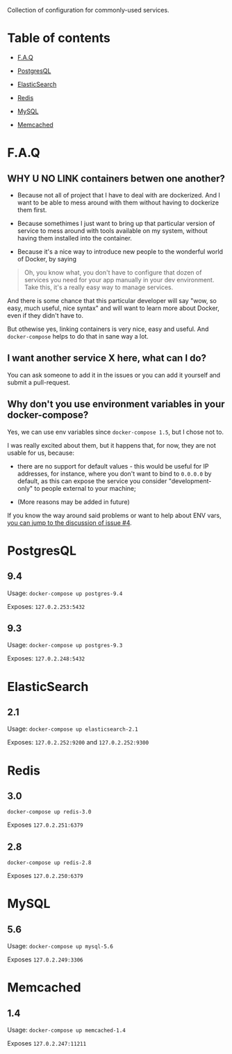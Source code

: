 Collection of configuration for commonly-used services.

# Table of contents
 * [F.A.Q](#faq)

 * [PostgresQL](#postgresql)

 * [ElasticSearch](#elasticsearch)

 * [Redis](#redis)

 * [MySQL](#mysql)

 * [Memcached](#memcached)

# F.A.Q

## WHY U NO LINK containers betwen one another?

 * Because not all of project that I have to deal with are dockerized. 
And I want to be able to mess around with them without having to 
dockerize them first.

 * Because somethimes I just want to bring up that particular
version of service to mess around with tools available on my system,
without having them installed into the container.

 * Because it's a nice way to introduce new people to the wonderful world of 
Docker, by saying 

> Oh, you know what, you don't have to configure that dozen
of services you need for your app manually in your dev environment. Take this, it's a really easy way to manage services. 

And there is some chance that this particular developer will say "wow, so easy, much useful, nice syntax" and will want to learn more about Docker, even if they didn't have to.

But othewise yes, linking containers is very nice, easy and useful. And `docker-compose` helps to do that in sane way a lot.

## I want another service X here, what can I do?

You can ask someone to add it in the issues or you can add it yourself and submit a pull-request.

## Why don't you use environment variables in your docker-compose?

Yes, we can use env variables since `docker-compose 1.5`, but I chose not to.

I was really excited about them, but it happens that, for now, they are not usable for us, because: 

 * there are no support for default values - this would be useful for IP addresses, for instance, where you don't want to bind to `0.0.0.0` by default, as this can expose the service you consider "development-only" to people external to your machine;

 * (More reasons may be added in future)

If you know the way around said problems or want to help about ENV vars, [you can jump to the discussion of issue #4](https://github.com/ivan-kolmychek/services/issues/4).

# PostgresQL

## 9.4

Usage: `docker-compose up postgres-9.4` 

Exposes: `127.0.2.253:5432`

## 9.3

Usage: `docker-compose up postgres-9.3`

Exposes: `127.0.2.248:5432`

# ElasticSearch

## 2.1

Usage: `docker-compose up elasticsearch-2.1`

Exposes: `127.0.2.252:9200` and `127.0.2.252:9300`

# Redis

## 3.0

`docker-compose up redis-3.0`

Exposes `127.0.2.251:6379`

## 2.8

`docker-compose up redis-2.8`

Exposes `127.0.2.250:6379`

# MySQL

## 5.6

Usage: `docker-compose up mysql-5.6`

Exposes `127.0.2.249:3306`

# Memcached

## 1.4

Usage: `docker-compose up memcached-1.4`

Exposes `127.0.2.247:11211`
